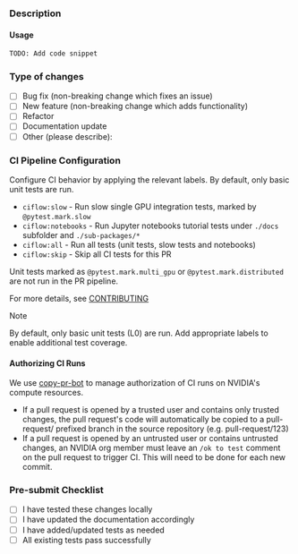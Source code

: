 ### Description
<!-- Provide a detailed description of the changes in this PR -->

#### Usage
<!--- How does a user interact with the changed code -->
```python
TODO: Add code snippet
```

### Type of changes
<!-- Mark the relevant option with an [x] -->

- [ ]  Bug fix (non-breaking change which fixes an issue)
- [ ]  New feature (non-breaking change which adds functionality)
- [ ]  Refactor
- [ ]  Documentation update
- [ ]  Other (please describe):

### CI Pipeline Configuration
Configure CI behavior by applying the relevant labels. By default, only basic unit tests are run.

- `ciflow:slow` - Run slow single GPU integration tests, marked by `@pytest.mark.slow`
- `ciflow:notebooks` - Run Jupyter notebooks tutorial tests under `./docs` subfolder and `./sub-packages/*`
- `ciflow:all` - Run all tests (unit tests, slow tests and notebooks)
- `ciflow:skip` - Skip all CI tests for this PR

Unit tests marked as `@pytest.mark.multi_gpu` or `@pytest.mark.distributed` are not run in the PR pipeline.


For more details, see [CONTRIBUTING](CONTRIBUTING.md)

> [!NOTE]
> By default, only basic unit tests (L0) are run. Add appropriate labels to enable additional test coverage.

#### Authorizing CI Runs

We use [copy-pr-bot](https://docs.gha-runners.nvidia.com/apps/copy-pr-bot/#automation) to manage authorization of CI
runs on NVIDIA's compute resources.

* If a pull request is opened by a trusted user and contains only trusted changes, the pull request's code will
  automatically be copied to a pull-request/ prefixed branch in the source repository (e.g. pull-request/123)
* If a pull request is opened by an untrusted user or contains untrusted changes, an NVIDIA org member must leave an
  `/ok to test` comment on the pull request to trigger CI. This will need to be done for each new commit.

### Pre-submit Checklist
<!--- Ensure all items are completed before submitting -->

 - [ ] I have tested these changes locally
 - [ ] I have updated the documentation accordingly
 - [ ] I have added/updated tests as needed
 - [ ] All existing tests pass successfully

